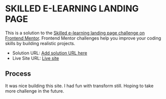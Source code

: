 # SKILLED E-LEARNING LANDING PAGE

This is a solution to the [Skilled e-learning landing page challenge on Frontend Mentor](https://www.frontendmentor.io/challenges/skilled-elearning-landing-page-S1ObDrZ8q). Frontend Mentor challenges help you improve your coding skills by building realistic projects.

- Solution URL: [Add solution URL here](https://your-solution-url.com)
- Live Site URL: [Live site](https://skilled-elearning-landing-page-two.vercel.app/)

## Process

It was nice building this site.
I had fun with transform still.
Hoping to take more challenge in the future.
